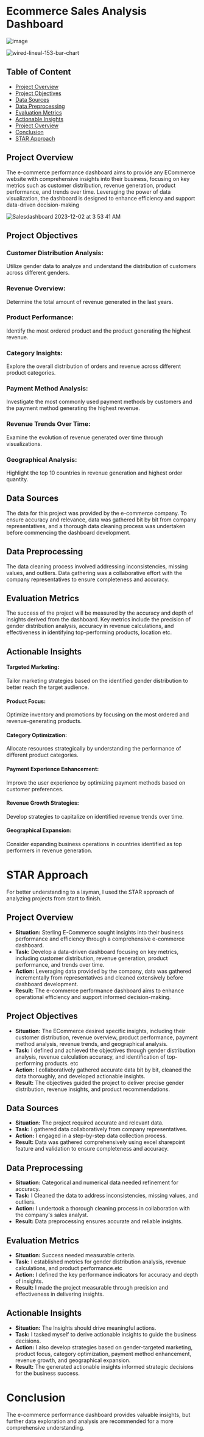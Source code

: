 # Ecommerce Sales Analysis Dashboard

![image](https://github.com/Nativenerd1004/Ecommerce-Sales-Analysis-Dashbaord/assets/149740069/5c1e9a27-6b89-4f37-97d3-aec0f8007cc2)



![wired-lineal-153-bar-chart](https://github.com/Nativenerd1004/Ecommerce-Sales-Analysis-Dashbaord/assets/149740069/e3c4b09a-97f0-48ee-aae4-9f8bafd9f848)



## Table of Content 
- [Project Overview](project-overview)
- [Project Objectives](project-objectives)
- [Data Sources](data-sources)
- [Data Preprocessing](data-preprocessing)
- [Evaluation Metrics](evaluation-metrics)
- [Actionable Insights](project-overview)
- [Project Overview](project-overview)
- [Conclusion](conclusion)
- [STAR Approach](star-approach)

## Project Overview
The e-commerce performance dashboard aims to provide any ECommerce website with comprehensive insights into their business, focusing on key metrics such as customer distribution, revenue generation, product performance, and trends over time. Leveraging the power of data visualization, the dashboard is designed to enhance efficiency and support data-driven decision-making



![Salesdashboard 2023-12-02 at 3 53 41 AM](https://github.com/Nativenerd1004/Ecommerce-Sales-Analysis-Dashbaord/assets/149740069/88709500-389b-42ab-81fa-945b03948cbd)


## Project Objectives

### Customer Distribution Analysis:
Utilize gender data to analyze and understand the distribution of customers across different genders.
### Revenue Overview:
Determine the total amount of revenue generated in the last years.
### Product Performance:
Identify the most ordered product and the product generating the highest revenue.
### Category Insights:
Explore the overall distribution of orders and revenue across different product categories.
### Payment Method Analysis:
Investigate the most commonly used payment methods by customers and the payment method generating the highest revenue.
### Revenue Trends Over Time:
Examine the evolution of revenue generated over time through visualizations.
### Geographical Analysis:
Highlight the top 10 countries in revenue generation and highest order quantity.


## Data Sources
The data for this project was provided by the e-commerce company. To ensure accuracy and relevance, data was gathered bit by bit from company representatives, and a thorough data cleaning process was undertaken before commencing the dashboard development.

## Data Preprocessing
The data cleaning process involved addressing inconsistencies, missing values, and outliers. Data gathering was a collaborative effort with the company representatives to ensure completeness and accuracy.

## Evaluation Metrics
The success of the project will be measured by the accuracy and depth of insights derived from the dashboard. Key metrics include the precision of gender distribution analysis, accuracy in revenue calculations, and effectiveness in identifying top-performing products, location etc.

## Actionable Insights

#### Targeted Marketing:
Tailor marketing strategies based on the identified gender distribution to better reach the target audience.
#### Product Focus:
Optimize inventory and promotions by focusing on the most ordered and revenue-generating products.
#### Category Optimization:
Allocate resources strategically by understanding the performance of different product categories.
#### Payment Experience Enhancement:
Improve the user experience by optimizing payment methods based on customer preferences.
#### Revenue Growth Strategies:
Develop strategies to capitalize on identified revenue trends over time.
#### Geographical Expansion:
Consider expanding business operations in countries identified as top performers in revenue generation.

# STAR Approach
For better understanding to a layman, I used the STAR approach of analyzing projects from start to finish. 

## Project Overview
- **Situation:** Sterling E-Commerce sought insights into their business performance and efficiency through a comprehensive e-commerce dashboard.
- **Task:** Develop a data-driven dashboard focusing on key metrics, including customer distribution, revenue generation, product performance, and trends over time.
- **Action:** Leveraging data provided by the company, data was gathered incrementally from representatives and cleaned extensively before dashboard development.
- **Result:** The e-commerce performance dashboard aims to enhance operational efficiency and support informed decision-making.

## Project Objectives
- **Situation:** The ECommerce desired specific insights, including their customer distribution, revenue overview, product performance, payment method analysis, revenue trends, and geographical analysis.
- **Task:** I defined and achieved the objectives through gender distribution analysis, revenue calculation accuracy, and identification of top-performing products. etc
- **Action:** I collaboratively gathered accurate data bit by bit, cleaned the data thoroughly, and developed actionable insights.
- **Result:** The objectives guided the project to deliver precise gender distribution, revenue insights, and product recommendations.

## Data Sources
- **Situation:** The project required accurate and relevant data.
- **Task:** I gathered data collaboratively from company representatives.
- **Action:** I engaged in a step-by-step data collection process.
- **Result:** Data was gathered comprehensively using excel sharepoint feature and validation to ensure completeness and accuracy.

## Data Preprocessing
- **Situation:** Categorical and numerical data needed refinement for accuracy.
- **Task:** I Cleaned the data to address inconsistencies, missing values, and outliers.
- **Action:** I undertook a thorough cleaning process in collaboration with the company's sales analyst.
- **Result:** Data preprocessing ensures accurate and reliable insights.

## Evaluation Metrics
- **Situation:** Success needed measurable criteria.
- **Task:** I established metrics for gender distribution analysis, revenue calculations, and product performance.etc
- **Action:** I defined the key performance indicators for accuracy and depth of insights.
- **Result:** I made the project measurable through precision and effectiveness in delivering insights.

## Actionable Insights
- **Situation:** The Insights should drive meaningful actions.
- **Task:** I tasked myself to derive actionable insights to guide the business decisions.
- **Action:** I also develop strategies based on gender-targeted marketing, product focus, category optimization, payment method enhancement, revenue growth, and geographical expansion.
- **Result:** The generated actionable insights informed strategic decisions for the business success.

# Conclusion
The e-commerce performance dashboard provides valuable insights, but further data exploration and analysis are recommended for a more comprehensive understanding. 





